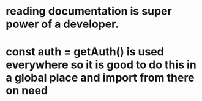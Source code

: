 # reading documentation is super power of a developer.
# const auth = getAuth() is used everywhere so it is good to do this in a global place and import from there on need